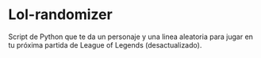 # Lol-randomizer
Script de Python que te da un personaje y una linea aleatoria para jugar en tu próxima partida de League of Legends (desactualizado).
